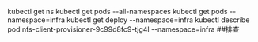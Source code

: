 kubectl get ns
kubectl get pods --all-namespaces
kubectl get pods --namespace=infra
kubectl get deploy --namespace=infra
kubectl describe pod nfs-client-provisioner-9c99d8fc9-tjg4l --namespace=infra ##排查
